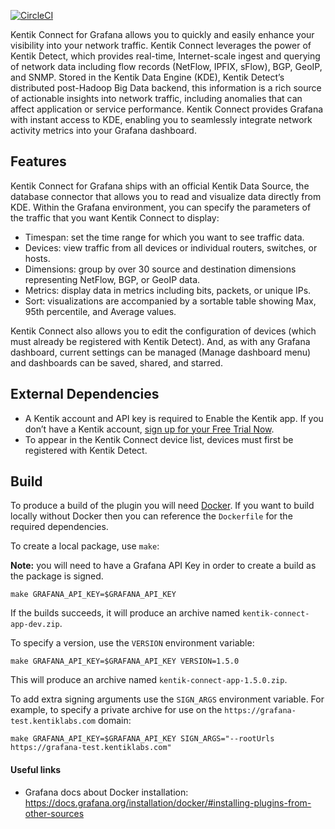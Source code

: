 [![CircleCI](https://circleci.com/gh/kentik/kentik-grafana-app.svg?style=svg)](https://circleci.com/gh/kentik/kentik-grafana-app)

Kentik Connect for Grafana allows you to quickly and easily enhance your visibility into your network traffic. Kentik Connect leverages the power of Kentik Detect, which provides real-time, Internet-scale ingest and querying of network data including flow records (NetFlow, IPFIX, sFlow), BGP, GeoIP, and SNMP. Stored in the Kentik Data Engine (KDE), Kentik Detect’s distributed post-Hadoop Big Data backend, this information is a rich source of actionable insights into network traffic, including anomalies that can affect application or service performance. Kentik Connect provides Grafana with instant access to KDE, enabling you to seamlessly integrate network activity metrics into your Grafana dashboard.

## Features

Kentik Connect for Grafana ships with an official Kentik Data Source, the database connector that allows you to read and visualize data directly from KDE. Within the Grafana environment, you can specify the parameters of the traffic that you want Kentik Connect to display:

- Timespan: set the time range for which you want to see traffic data.
- Devices: view traffic from all devices or individual routers, switches, or hosts.
- Dimensions: group by over 30 source and destination dimensions representing NetFlow, BGP, or GeoIP data.
- Metrics: display data in metrics including bits, packets, or unique IPs.
- Sort: visualizations are accompanied by a sortable table showing Max, 95th percentile, and Average values.

Kentik Connect also allows you to edit the configuration of devices (which must already be registered with Kentik Detect). And, as with any Grafana dashboard, current settings can be managed (Manage dashboard menu) and dashboards can be saved, shared, and starred.

## External Dependencies

- A Kentik account and API key is required to Enable the Kentik app. If you don’t have a Kentik account, [sign up for your Free Trial Now](https://portal.kentik.com/signup.html?ref=signup_2nd&utm_source=grafana&utm_medium=landingpage&utm_term=portal&utm_campaign=grafana-signup).
- To appear in the Kentik Connect device list, devices must first be registered with Kentik Detect.

## Build
To produce a build of the plugin you will need [Docker](https://www.docker.com/products/docker-desktop). If you want to build locally without
Docker then you can reference the `Dockerfile` for the required dependencies.

To create a local package, use `make`:

**Note:** you will need to have a Grafana API Key in order to create a build as the package is signed.

```
make GRAFANA_API_KEY=$GRAFANA_API_KEY
```

If the builds succeeds, it will produce an archive named `kentik-connect-app-dev.zip`.

To specify a version, use the `VERSION` environment variable:

```
make GRAFANA_API_KEY=$GRAFANA_API_KEY VERSION=1.5.0
```

This will produce an archive named `kentik-connect-app-1.5.0.zip`.

To add extra signing arguments use the `SIGN_ARGS` environment variable. For example, to specify a private archive
for use on the `https://grafana-test.kentiklabs.com` domain:

```
make GRAFANA_API_KEY=$GRAFANA_API_KEY SIGN_ARGS="--rootUrls https://grafana-test.kentiklabs.com"
```

#### Useful links
- Grafana docs about Docker installation: https://docs.grafana.org/installation/docker/#installing-plugins-from-other-sources
